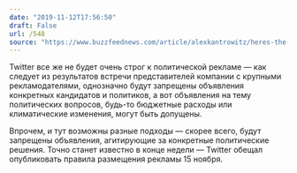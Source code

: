 ```yaml
---
date: "2019-11-12T17:56:50"
draft: False
url: /548
source: "https://www.buzzfeednews.com/article/alexkantrowitz/heres-the-major-exception-to-twitters-political-ad-ban"
---
```


Twitter все же не будет очень строг к политической рекламе — как следует из результатов встречи представителей компании с крупными рекламодателями, однозначно будут запрещены объявления конкретных кандидатов и политиков, а вот объявления на тему политических вопросов, будь-то бюджетные расходы или климатические изменения, могут быть допущены.

Впрочем, и тут возможны разные подходы — скорее всего, будут запрещены объявления, агитирующие за конкретные политические решения. Точно станет известно в конце недели — Twitter обещал опубликовать правила размещения рекламы 15 ноября.
